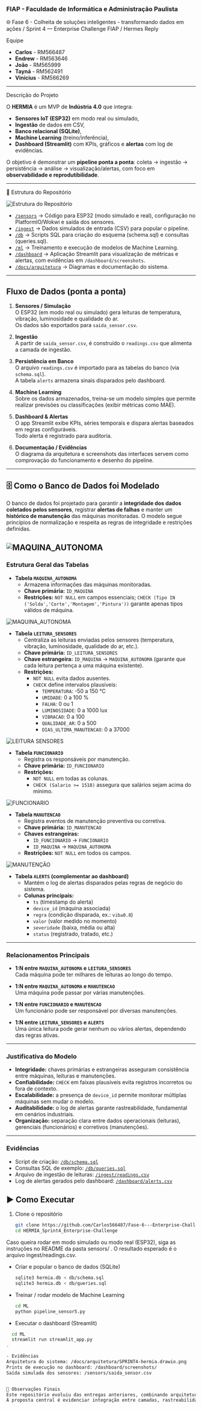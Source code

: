 ### FIAP - Faculdade de Informática e Administração Paulista

🌐 Fase 6 - Colheita de soluções inteligentes - transformando dados em ações  /  Sprint 4 — Enterprise Challenge FIAP / Hermes Reply

Equipe 

- **Carlos** - RM566487
- **Endrew** - RM563646
- **João** - RM565999
- **Tayná** - RM562491
- **Vinicius** - RM566269

---

Descrição do Projeto

O **HERMIA** é um MVP de **Indústria 4.0** que integra:
- **Sensores IoT (ESP32)** em modo real ou simulado,
- **Ingestão** de dados em CSV,
- **Banco relacional (SQLite)**,
- **Machine Learning** (treino/inferência),
- **Dashboard (Streamlit)** com KPIs, gráficos e **alertas** com log de evidências.

O objetivo é demonstrar um **pipeline ponta a ponta**: coleta → ingestão → persistência → análise → visualização/alertas, com foco em **observabilidade e reprodutibilidade**.

---


📂 Estrutura do Repositório

![Estrutura do Repositório](dados_saida/figs/estrutura_diretorios.png)


- [`/sensors`](./sensors) → Código para ESP32 (modo simulado e real), configuração no PlatformIO/Wokwi e saída dos sensores.  
- [`/ingest`](./ingest) → Dados simulados de entrada (CSV) para popular o pipeline.  
- [`/db`](./db) → Scripts SQL para criação do esquema (schema.sql) e consultas (queries.sql).  
- [`/ml`](./ml) → Treinamento e execução de modelos de Machine Learning.  
- [`/dashboard`](./dashboard) → Aplicação Streamlit para visualização de métricas e alertas, com evidências em `/dashboard/screenshots`.  
- [`/docs/arquitetura`](./docs/arquitetura) → Diagramas e documentação do sistema.  

---


## Fluxo de Dados (ponta a ponta)

1. **Sensores / Simulação**  
   O ESP32 (em modo real ou simulado) gera leituras de temperatura, vibração, luminosidade e qualidade do ar.  
   Os dados são exportados para `saida_sensor.csv`.

2. **Ingestão**  
   A partir de `saida_sensor.csv`, é construído o `readings.csv` que alimenta a camada de ingestão.

3. **Persistência em Banco**  
   O arquivo `readings.csv` é importado para as tabelas do banco (via `schema.sql`).  
   A tabela `alerts` armazena sinais disparados pelo dashboard.

4. **Machine Learning**  
   Sobre os dados armazenados, treina-se um modelo simples que permite realizar previsões ou classificações (exibir métricas como MAE).  

5. **Dashboard & Alertas**  
   O app Streamlit exibe KPIs, séries temporais e dispara alertas baseados em regras configuráveis.  
   Todo alerta é registrado para auditoria.

6. **Documentação / Evidências**  
   O diagrama da arquitetura e screenshots das interfaces servem como comprovação do funcionamento e desenho do pipeline.

---

## 🗄️ Como o Banco de Dados foi Modelado

O banco de dados foi projetado para garantir a **integridade dos dados coletados pelos sensores**, registrar **alertas de falhas** e manter um **histórico de manutenção** das máquinas monitoradas. O modelo segue princípios de normalização e respeita as regras de integridade e restrições definidas.

![MAQUINA_AUTONOMA](dados_saida/figs/banco_dados/01_tabelas.png)
---

### Estrutura Geral das Tabelas

- **Tabela `MAQUINA_AUTONOMA`**
  - Armazena informações das máquinas monitoradas.
  - **Chave primária:** `ID_MAQUINA`
  - **Restrições:** `NOT NULL` em campos essenciais; `CHECK (Tipo IN ('Solda','Corte','Montagem','Pintura'))` garante apenas tipos válidos de máquina.
  
![MAQUINA_AUTONOMA](dados_saida/figs/banco_dados/08_t_maquina_autonoma.png)


- **Tabela `LEITURA_SENSORES`**
  - Centraliza as leituras enviadas pelos sensores (temperatura, vibração, luminosidade, qualidade do ar, etc.).
  - **Chave primária:** `ID_LEITURA_SENSORES`
  - **Chave estrangeira:** `ID_MAQUINA` → `MAQUINA_AUTONOMA` (garante que cada leitura pertença a uma máquina existente).
  - **Restrições:** 
    - `NOT NULL` evita dados ausentes.
    - `CHECK` define intervalos plausíveis:
      - `TEMPERATURA`: -50 a 150 °C  
      - `UMIDADE`: 0 a 100 %  
      - `FALHA`: 0 ou 1  
      - `LUMINOSIDADE`: 0 a 1000 lux  
      - `VIBRACAO`: 0 a 100  
      - `QUALIDADE_AR`: 0 a 500  
      - `DIAS_ULTIMA_MANUTENCAO`: 0 a 37000  

![LEITURA SENSORES](dados_saida/figs/banco_dados/04_t_leitura_sensores.png)

- **Tabela `FUNCIONARIO`**
  - Registra os responsáveis por manutenção.
  - **Chave primária:** `ID_FUNCIONARIO`
  - **Restrições:**
    - `NOT NULL` em todas as colunas.
    - `CHECK (Salario >= 1518)` assegura que salários sejam acima do mínimo.
    
![FUNCIONARIO](dados_saida/figs/banco_dados/03_dados_t_funcionario.png)

- **Tabela `MANUTENCAO`**
  - Registra eventos de manutenção preventiva ou corretiva.
  - **Chave primária:** `ID_MANUTENCAO`
  - **Chaves estrangeiras:**
    - `ID_FUNCIONARIO` → `FUNCIONARIO`
    - `ID_MAQUINA` → `MAQUINA_AUTONOMA`
  - **Restrições:** `NOT NULL` em todos os campos.
  
![MANUTENÇÃO](dados_saida/figs/banco_dados/06_t_manutencao.png)  


- **Tabela `ALERTS` (complementar ao dashboard)**
  - Mantém o log de alertas disparados pelas regras de negócio do sistema.
  - **Colunas principais:**
    - `ts` (timestamp do alerta)  
    - `device_id` (máquina associada)  
    - `regra` (condição disparada, ex.: `vib≥0.8`)  
    - `valor` (valor medido no momento)  
    - `severidade` (baixa, média ou alta)  
    - `status` (registrado, tratado, etc.)  

---

### Relacionamentos Principais

- **1:N entre `MAQUINA_AUTONOMA` e `LEITURA_SENSORES`**  
  Cada máquina pode ter milhares de leituras ao longo do tempo.  
  


- **1:N entre `MAQUINA_AUTONOMA` e `MANUTENCAO`**  
  Uma máquina pode passar por várias manutenções.  

- **1:N entre `FUNCIONARIO` e `MANUTENCAO`**  
  Um funcionário pode ser responsável por diversas manutenções.  

- **1:N entre `LEITURA_SENSORES` e `ALERTS`**  
  Uma única leitura pode gerar nenhum ou vários alertas, dependendo das regras ativas.

---

### Justificativa do Modelo

- **Integridade:** chaves primárias e estrangeiras asseguram consistência entre máquinas, leituras e manutenções.  
- **Confiabilidade:** `CHECK` em faixas plausíveis evita registros incorretos ou fora de contexto.  
- **Escalabilidade:** a presença de `device_id` permite monitorar múltiplas máquinas sem mudar o modelo.  
- **Auditabilidade:** o log de alertas garante rastreabilidade, fundamental em cenários industriais.  
- **Organização:** separação clara entre dados operacionais (leituras), gerenciais (funcionários) e corretivos (manutenções).

---

### Evidências

- Script de criação: [`/db/schema.sql`](./db/schema.sql)  
- Consultas SQL de exemplo: [`/db/queries.sql`](./db/queries.sql)  
- Arquivo de ingestão de leituras: [`/ingest/readings.csv`](./ingest/readings.csv)  
- Log de alertas gerados pelo dashboard: [`/dashboard/alerts.csv`](./dashboard/alerts.csv)  


## ▶️ Como Executar

1. Clone o repositório  
   ```bash
   git clone https://github.com/Carlos566487/Fase-6---Enterprise-Challenge---Sprint-4---Reply.git
   cd HERMIA_Sprint4_Enterprise-Challenge

Caso queira rodar em modo simulado ou modo real (ESP32), siga as instruções no README da pasta sensors/
.
O resultado esperado é o arquivo ingest/readings.csv.

- Criar e popular o banco de dados (SQLite)
   ```bash
   sqlite3 hermia.db < db/schema.sql
   sqlite3 hermia.db < db/queries.sql


- Treinar / rodar modelo de Machine Learning
   ```bash
   cd ML
   python pipeline_sensor5.py

- Executar o dashboard (Streamlit)
 ```bash
   cd ML
   streamlit run streamlit_app.py
. 

- Evidências
Arquitetura do sistema: /docs/arquitetura/SPRINT4-hermia.drawio.png
Prints de execução no dashboard: /dashboard/screenshots/
Saída simulada dos sensores: /sensors/saida_sensor.csv


📢 Observações Finais
Este repositório evoluiu das entregas anteriores, combinando arquitetura planejada, simulação, modelagem e visualização em um MVP funcional.
A proposta central é evidenciar integração entre camadas, rastreabilidade dos dados e flexibilidade para evolução futura.
